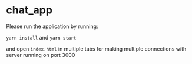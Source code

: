 # chat_app


Please run the application by running:


`yarn install` and `yarn start`

and open `index.html` in multiple tabs for making multiple connections with server running on port 3000
